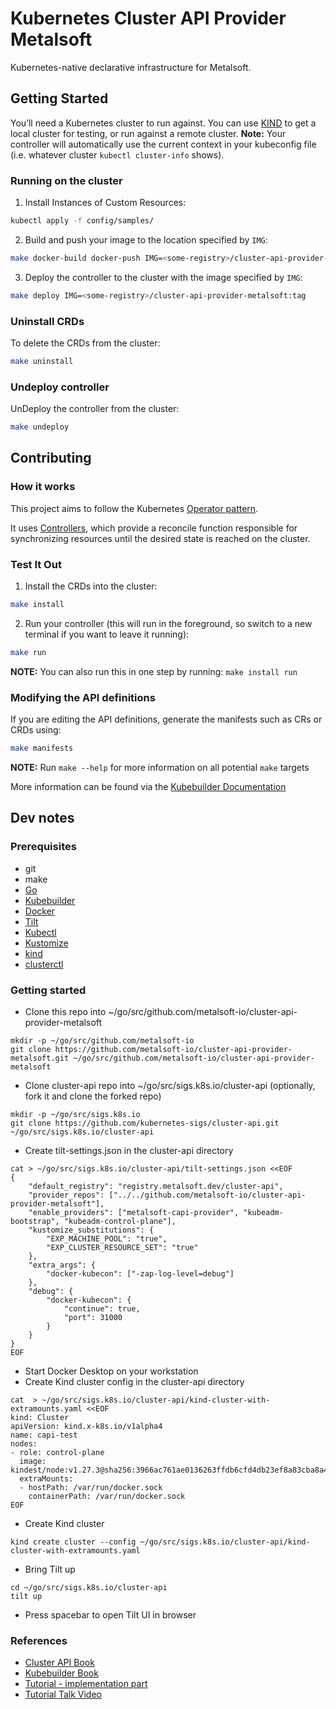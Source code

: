 # Kubernetes Cluster API Provider Metalsoft

Kubernetes-native declarative infrastructure for Metalsoft.

## Getting Started
You’ll need a Kubernetes cluster to run against. You can use [KIND](https://sigs.k8s.io/kind) to get a local cluster for testing, or run against a remote cluster.
**Note:** Your controller will automatically use the current context in your kubeconfig file (i.e. whatever cluster `kubectl cluster-info` shows).

### Running on the cluster
1. Install Instances of Custom Resources:

```sh
kubectl apply -f config/samples/
```

2. Build and push your image to the location specified by `IMG`:

```sh
make docker-build docker-push IMG=<some-registry>/cluster-api-provider-metalsoft:tag
```

3. Deploy the controller to the cluster with the image specified by `IMG`:

```sh
make deploy IMG=<some-registry>/cluster-api-provider-metalsoft:tag
```

### Uninstall CRDs
To delete the CRDs from the cluster:

```sh
make uninstall
```

### Undeploy controller
UnDeploy the controller from the cluster:

```sh
make undeploy
```

## Contributing

### How it works
This project aims to follow the Kubernetes [Operator pattern](https://kubernetes.io/docs/concepts/extend-kubernetes/operator/).

It uses [Controllers](https://kubernetes.io/docs/concepts/architecture/controller/),
which provide a reconcile function responsible for synchronizing resources until the desired state is reached on the cluster.

### Test It Out
1. Install the CRDs into the cluster:

```sh
make install
```

2. Run your controller (this will run in the foreground, so switch to a new terminal if you want to leave it running):

```sh
make run
```

**NOTE:** You can also run this in one step by running: `make install run`

### Modifying the API definitions
If you are editing the API definitions, generate the manifests such as CRs or CRDs using:

```sh
make manifests
```

**NOTE:** Run `make --help` for more information on all potential `make` targets

More information can be found via the [Kubebuilder Documentation](https://book.kubebuilder.io/introduction.html)

## Dev notes

### Prerequisites
-   git
-   make
-   [Go](https://go.dev/dl/)
-   [Kubebuilder](https://github.com/kubernetes-sigs/kubebuilder/releases)
-   [Docker](https://docs.docker.com/get-docker/)
-   [Tilt](https://docs.tilt.dev/install.html)
-   [Kubectl](https://kubernetes.io/docs/tasks/tools/)
-   [Kustomize](https://github.com/kubernetes-sigs/kustomize)
-   [kind](https://kind.sigs.k8s.io/)
-   [clusterctl](https://github.com/kubernetes-sigs/cluster-api/releases)

### Getting started

- Clone this repo into ~/go/src/github.com/metalsoft-io/cluster-api-provider-metalsoft
 ```
mkdir -p ~/go/src/github.com/metalsoft-io
git clone https://github.com/metalsoft-io/cluster-api-provider-metalsoft.git ~/go/src/github.com/metalsoft-io/cluster-api-provider-metalsoft
 ```
- Clone cluster-api repo into ~/go/src/sigs.k8s.io/cluster-api (optionally, fork it and clone the forked repo)
```
mkdir -p ~/go/src/sigs.k8s.io
git clone https://github.com/kubernetes-sigs/cluster-api.git ~/go/src/sigs.k8s.io/cluster-api
```
- Create tilt-settings.json in the cluster-api directory
```
cat > ~/go/src/sigs.k8s.io/cluster-api/tilt-settings.json <<EOF
{
    "default_registry": "registry.metalsoft.dev/cluster-api",
    "provider_repos": ["../../github.com/metalsoft-io/cluster-api-provider-metalsoft"],
    "enable_providers": ["metalsoft-capi-provider", "kubeadm-bootstrap", "kubeadm-control-plane"],
    "kustomize_substitutions": {
        "EXP_MACHINE_POOL": "true",
        "EXP_CLUSTER_RESOURCE_SET": "true"
    },
    "extra_args": {
        "docker-kubecon": ["-zap-log-level=debug"]
    },
    "debug": {
        "docker-kubecon": {
            "continue": true,
            "port": 31000
        }
    }
}
EOF
```
- Start Docker Desktop on your workstation
- Create Kind cluster config in the cluster-api directory
```
cat  > ~/go/src/sigs.k8s.io/cluster-api/kind-cluster-with-extramounts.yaml <<EOF  
kind: Cluster  
apiVersion: kind.x-k8s.io/v1alpha4  
name: capi-test  
nodes:  
- role: control-plane 
  image: kindest/node:v1.27.3@sha256:3966ac761ae0136263ffdb6cfd4db23ef8a83cba8a463690e98317add2c9ba72 
  extraMounts:  
  - hostPath: /var/run/docker.sock  
    containerPath: /var/run/docker.sock  
EOF
```
- Create Kind cluster
```
kind create cluster --config ~/go/src/sigs.k8s.io/cluster-api/kind-cluster-with-extramounts.yaml
```
- Bring Tilt up
```
cd ~/go/src/sigs.k8s.io/cluster-api
tilt up
```
- Press spacebar to open Tilt UI in browser

### References
- [Cluster API Book](https://cluster-api.sigs.k8s.io)
- [Kubebuilder Book](https://book.kubebuilder.io)
- [Tutorial - implementation part](https://capi-samples.github.io/kubecon-na-2022-tutorial/docs/cluster-implementation)
- [Tutorial Talk Video](https://www.youtube.com/watch?v=5-X6haLVO5A&t=3875s)





